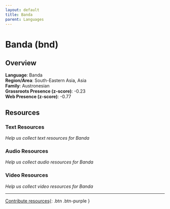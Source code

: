 ```yaml
---
layout: default
title: Banda
parent: Languages
---
```


# Banda (bnd)

## Overview

**Language**: Banda  
**Region/Area**: South-Eastern Asia, Asia  
**Family**: Austronesian  
**Grassroots Presence (z-score)**: -0.23  
**Web Presence (z-score)**: -0.77  

## Resources

### Text Resources
*Help us collect text resources for Banda*

### Audio Resources
*Help us collect audio resources for Banda*

### Video Resources
*Help us collect video resources for Banda*

---

[Contribute resources](https://forms.office.com/e/1SfLJx3u1r){: .btn .btn-purple }
